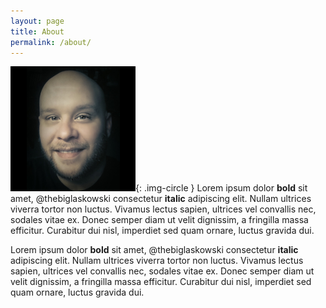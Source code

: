 ```yaml
---
layout: page
title: About
permalink: /about/
---
```


![Joe Laskowski](/assets/joe-laskowski.png){: .img-circle } Lorem ipsum dolor **bold** sit amet, @thebiglaskowski consectetur __italic__ adipiscing elit. Nullam ultrices viverra tortor non luctus. Vivamus lectus sapien, ultrices vel convallis nec, sodales vitae ex. Donec semper diam ut velit dignissim, a fringilla massa efficitur. Curabitur dui nisl, imperdiet sed quam ornare, luctus gravida dui.

Lorem ipsum dolor **bold** sit amet, @thebiglaskowski consectetur __italic__ adipiscing elit. Nullam ultrices viverra tortor non luctus. Vivamus lectus sapien, ultrices vel convallis nec, sodales vitae ex. Donec semper diam ut velit dignissim, a fringilla massa efficitur. Curabitur dui nisl, imperdiet sed quam ornare, luctus gravida dui.
